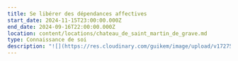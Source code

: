 ```yaml
---
title: Se libérer des dépendances affectives
start_date: 2024-11-15T23:00:00.000Z
end_date: 2024-09-16T22:00:00.000Z
location: content/locations/chateau_de_saint_martin_de_grave.md
type: Connaissance de soi
description: "![](https://res.cloudinary.com/guikem/image/upload/v1727502044/couple_retouche_yyoe7i.png)\n\n“Dépendre de quelqu’un ou de quelque chose, c’est ne pas pouvoir s’épanouir sans l’action ou l’intervention d’une autre personne ou d’une chose.”\n\nCe\nstage vous propose de prendre conscience de vos dépendances\naffectives afin de développer plus d’autonomie affective et de\nvivre le bonheur véritable qui en découle.\n\nTant\nque nous sommes dépendants de quelqu’un ou de quelque chose,\nnous sommes soumis à la croyance que nous ne pouvons pas être\nheureux sans cette personne ou cette chose extérieure, ce qui nous amène à\nl’impuissance, la frustration et à des relations empreintes\nde manipulation.\n\nLors\nde ce weekend unique\n\n\\-\nNous comprendrons l’origine de nos dépendances affectives\n\n\\-\nNous identifierons les 7 dépendances\naffectives principales et verrons\nles 7 besoins affectifs non-comblés qui sont derrière.\n\n-Nous examinerons le\nrôle des dépendances affectives dans nos relations(couple, famille, amis...)\n\n-Nous verrons également le lien entre dépendances affectives et dépendances physiques,\nque ce soit à des personnes, des objets et des comportements et\nverrons le processus pour nous en libérer\n\nLe\ncontenu théorique appuyé par des documents ainsi que les\néchanges et des\nexercices nous permettront de faire de ce weekend un véritable processus intérieur. Nous\nen viendrons à prendre conscience et à identifier nos\ndépendances physiques et affectives, et à découvrir\nle chemin qui nous mène à l’autonomie et la liberté.\n\nTarif externe 2 jours (sans hébergement - sans repas) 195 €\t\t195 €\t&#x9;\n\nTarif externe 2 jours (sans hébergement - avec repas) 230 €\t\t230 €\t&#x9;\n\n&#x9;\n\nTarif pension complète + nuitées:\t\t\t&#x9;\n\n&#x9;                                        1 nuit - 1 pers\t  1 nuit - couple\t     2 nuits - 1 pers\t         2 nuits - couple\n\nchambre pailler individuelle\t300,00 €\t          555,00 €\t             350,00 €\t                        625,00 €\n\nchambre maset \t                    325,00 €\t          580,00 €\t             390,00 €                      \t665,00 €\n\nchambre maison \t                355,00 €\t           610,00 €\t             440,00 €\t                        715,00 €\n\n**Inscriptions et infos** auprès de Karine SANTA au 06 24 54 37 11 ou par email [contact@lagrandemaison34.fr](mailto:contact@lagrandemaison34.fr)\n"
---
```


